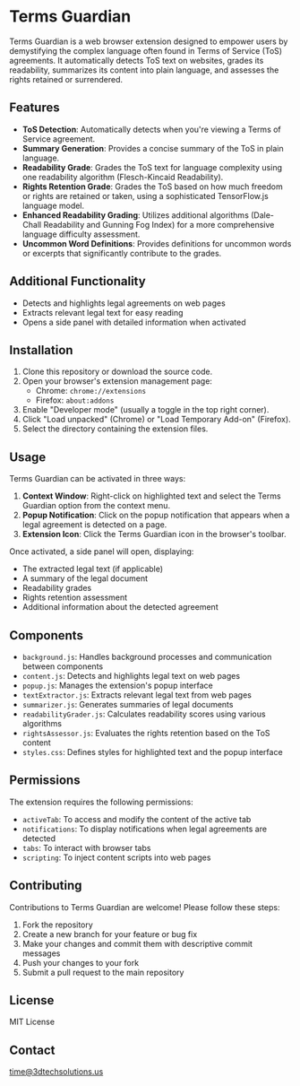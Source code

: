 # Terms Guardian

Terms Guardian is a web browser extension designed to empower users by demystifying the complex language often found in Terms of Service (ToS) agreements. It automatically detects ToS text on websites, grades its readability, summarizes its content into plain language, and assesses the rights retained or surrendered.

## Features

- **ToS Detection**: Automatically detects when you're viewing a Terms of Service agreement.
- **Summary Generation**: Provides a concise summary of the ToS in plain language.
- **Readability Grade**: Grades the ToS text for language complexity using one readability algorithm (Flesch-Kincaid Readability).
- **Rights Retention Grade**: Grades the ToS based on how much freedom or rights are retained or taken, using a sophisticated TensorFlow.js language model.
- **Enhanced Readability Grading**: Utilizes additional algorithms (Dale-Chall Readability and Gunning Fog Index) for a more comprehensive language difficulty assessment.
- **Uncommon Word Definitions**: Provides definitions for uncommon words or excerpts that significantly contribute to the grades.

## Additional Functionality

- Detects and highlights legal agreements on web pages
- Extracts relevant legal text for easy reading
- Opens a side panel with detailed information when activated

## Installation

1. Clone this repository or download the source code.
2. Open your browser's extension management page:
   - Chrome: `chrome://extensions`
   - Firefox: `about:addons`
3. Enable "Developer mode" (usually a toggle in the top right corner).
4. Click "Load unpacked" (Chrome) or "Load Temporary Add-on" (Firefox).
5. Select the directory containing the extension files.

## Usage

Terms Guardian can be activated in three ways:

1. **Context Window**: Right-click on highlighted text and select the Terms Guardian option from the context menu.
2. **Popup Notification**: Click on the popup notification that appears when a legal agreement is detected on a page.
3. **Extension Icon**: Click the Terms Guardian icon in the browser's toolbar.

Once activated, a side panel will open, displaying:

- The extracted legal text (if applicable)
- A summary of the legal document
- Readability grades
- Rights retention assessment
- Additional information about the detected agreement

## Components

- `background.js`: Handles background processes and communication between components
- `content.js`: Detects and highlights legal text on web pages
- `popup.js`: Manages the extension's popup interface
- `textExtractor.js`: Extracts relevant legal text from web pages
- `summarizer.js`: Generates summaries of legal documents
- `readabilityGrader.js`: Calculates readability scores using various algorithms
- `rightsAssessor.js`: Evaluates the rights retention based on the ToS content
- `styles.css`: Defines styles for highlighted text and the popup interface

## Permissions

The extension requires the following permissions:

- `activeTab`: To access and modify the content of the active tab
- `notifications`: To display notifications when legal agreements are detected
- `tabs`: To interact with browser tabs
- `scripting`: To inject content scripts into web pages

## Contributing

Contributions to Terms Guardian are welcome! Please follow these steps:

1. Fork the repository
2. Create a new branch for your feature or bug fix
3. Make your changes and commit them with descriptive commit messages
4. Push your changes to your fork
5. Submit a pull request to the main repository

## License

MIT License

## Contact

time@3dtechsolutions.us